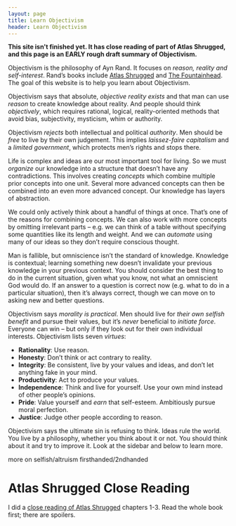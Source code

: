 ```yaml
---
layout: page
title: Learn Objectivism
header: Learn Objectivism
---
```


**This site isn't finished yet. It has close reading of part of Atlas Shrugged, and this page is an EARLY rough draft summary of Objectivism.**

Objectivism is the philosophy of Ayn Rand. It focuses on *reason, reality and self-interest*. Rand’s books include [Atlas Shrugged][1] and [The Fountainhead][2]. The goal of this website is to help you learn about Objectivism.

Objectivism says that absolute, *objective reality exists* and that man can use *reason* to create knowledge about reality.  And people should think *objectively*, which requires rational, logical, reality-oriented methods that avoid bias, subjectivity, mysticism, whim or authority.

Objectivism *rejects* both intellectual and political *authority*. Men should be *free* to live by their own judgement. This implies *laissez-faire capitalism* and a *limited government*, which protects men’s rights and stops there.

Life is complex and ideas are our most important tool for living. So we must *organize* our knowledge into a structure that doesn’t have any contradictions. This involves creating *concepts* which combine multiple prior concepts into one unit. Several more advanced concepts can then be combined into an even more advanced concept. Our knowledge has layers of abstraction.

We could only actively think about a handful of things at once. That’s one of the reasons for combining concepts. We can also work with more concepts by omitting irrelevant parts – e.g. we can think of a table without specifying some quantities like its length and weight. And we can *automate* using many of our ideas so they don’t require conscious thought.

Man is fallible, but omniscience isn’t the standard of knowledge. Knowledge is contextual; learning something new doesn’t invalidate your previous knowledge in your previous context. You should consider the best thing to do in the current situation, given what you know, not what an omniscient God would do. If an answer to a question is correct now (e.g. what to do in a particular situation), then it’s always correct, though we can move on to asking new and better questions.

Objectivism says *morality is practical*. Men should live for *their own selfish benefit* and pursue their values, but it’s *never* beneficial to *initiate force*. Everyone can win – but only if they look out for their own individual interests. Objectivism lists seven *virtues*:

- **Rationality**: Use reason.
- **Honesty**: Don’t think or act contrary to reality.
- **Integrity**: Be consistent, live by your values and ideas, and don’t let anything fake in your mind.
- **Productivity**: Act to produce your values.
- **Independence**: Think and live for yourself. Use your own mind instead of other people’s opinions.
- **Pride**: Value yourself and *earn* that self-esteem. Ambitiously pursue moral perfection.
- **Justice**: Judge other people according to reason.

Objectivism says the ultimate sin is refusing to think. Ideas rule the world. You live by a philosophy, whether you think about it or not. You should think about it and try to improve it. Look at the sidebar and below to learn more.

more on selfish/altruism firsthanded/2ndhanded

# Atlas Shrugged Close Reading

I did a [close reading of Atlas Shrugged][3] chapters 1-3. Read the whole book first; there are spoilers.


[1]:	https://www.amazon.com/Atlas-Shrugged-Ayn-Rand-ebook/dp/B003V8B5XO?tag=curi04-20
[2]:	https://www.amazon.com/Fountainhead-Ayn-Rand-ebook/dp/B002OSXDAU?tag=curi04-20
[3]:	/atlas-shrugged-chapter-1